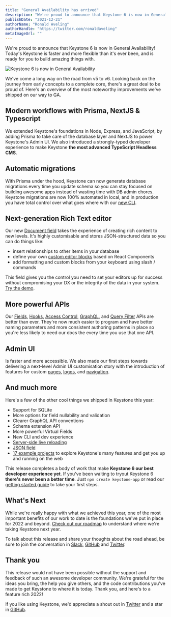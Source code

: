 ```yaml
---
title: "General Availability has arrived"
description: "We're proud to announce that Keystone 6 is now in General Availability! Today's Keystone is faster and more flexible than it's ever been, and is ready for you to build amazing things with."
publishDate: "2021-12-21"
authorName: "Ronald Aveling"
authorHandle: "https://twitter.com/ronaldaveling"
metaImageUrl: ""
---
```


We're proud to announce that Keystone 6 is now in General Availability! Today's Keystone is faster and more flexible than it's ever been, and is ready for you to build amazing things with.

![Keystone 6 is now in General Availability](/assets/blog/k6-ga.svg)

We've come a long way on the road from v5 to v6. Looking back on the journey from early concepts to a complete core, there's a great deal to be proud of. Here's an overview of the most noteworthy improvements we've shipped on our way to GA.

## Modern workflows with Prisma, NextJS & Typescript

We extended Keystone's foundations in Node, Express, and JavaScript, by adding Prisma to take care of the database layer and NextJS to power Keystone's Admin UI. We also introduced a strongly-typed developer experience to make Keystone **the most advanced TypeScript Headless CMS**.

## Automatic migrations

With Prisma under the hood, Keystone can now generate database migrations every time you update schema so you can stay focused on building awesome apps instead of wasting time with DB admin chores. Keystone migrations are now 100% automated in local, and in production you have total control over what goes where with our [new CLI](/docs/guides/cli).

## Next-generation Rich Text editor

Our new [Document field](/docs/guides/document-fields) takes the experience of creating rich content to new levels. It's highly customisable and stores JSON-structured data so you can do things like:

- insert relationships to other items in your database
- define your own [custom editor blocks](/docs/guides/document-fields#component-blocks) based on React Components
- add formatting and custom blocks from your keyboard using slash / commands

This field gives you the control you need to set your editors up for success without compromising your DX or the integrity of the data in your system. [Try the demo](/docs/guides/document-field-demo).

## More powerful APIs

Our [Fields](/docs/fields/overview), [Hooks](/docs/config/hooks), [Access Control](/docs/config/access-control), [GraphQL](/docs/graphql/overview), and [Query Filter](/docs/graphql/filters) APIs are better than ever. They're now much easier to program and have better naming parameters and more consistent authoring patterns in place so you're less likely to need our docs the every time you use that one API.

## Admin UI

Is faster and more accessible. We also made our first steps towards delivering a next-level Admin UI customisation story with the introduction of features for custom [pages](/docs/guides/custom-admin-ui-pages), [logos](/docs/guides/custom-admin-ui-logo), and [navigation](/docs/guides/custom-admin-ui-navigation).

## And much more

Here's a few of the other cool things we shipped in Keystone this year:

- Support for SQLite
- More options for field nullability and validation
- Clearer GraphQL API conventions
- Schema extension API
- More powerful Virtual Fields
- New CLI and dev experience
- [Server-side live reloading](https://github.com/keystonejs/keystone/releases/tag/2021-11-02)
- [JSON field](/docs/fields/json)
- [17 example projects](/docs/examples) to explore Keystone's many features and get you up and running on the web

This release completes a body of work that make **Keystone 6 our best developer experience yet**. If you've been waiting to tryout Keystone 6 **there's never been a better time**. Just `npm create keystone-app` or read our [getting started guide](/docs/getting-started) to take your first steps.

## What's Next

While we're really happy with what we achieved this year, one of the most important benefits of our work to date is the foundations we've put in place for 2022 and beyond. [Check out our roadmap](/updates/roadmap) to understand where we're taking Keystone next year.

To talk about this release and share your thoughts about the road ahead, be sure to join the conversation in [Slack](https://community.keystonejs.com/), [GitHub](https://github.com/keystonejs/keystone/discussions) and [Twitter](https://twitter.com/keystonejs).

## Thank you

This release would not have been possible without the support and feedback of such an awesome developer community. We're grateful for the ideas you bring, the help you give others, and the code contributions you've made to get Keystone to where it is today. Thank you, and here's to a feature rich 2022!

If you like using Keystone, we'd appreciate a shout out in [Twitter](https://twitter.com/KeystoneJS) and a star in [GitHub](https://github.com/keystonejs/keystone).
